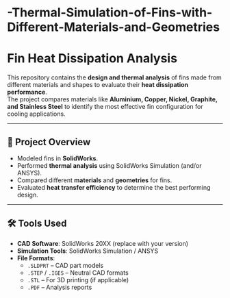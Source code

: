 # -Thermal-Simulation-of-Fins-with-Different-Materials-and-Geometries
# Fin Heat Dissipation Analysis

This repository contains the **design and thermal analysis** of fins made from different materials and shapes to evaluate their **heat dissipation performance**.  
The project compares materials like **Aluminium, Copper, Nickel, Graphite, and Stainless Steel** to identify the most effective fin configuration for cooling applications.

---

## 📌 Project Overview
- Modeled fins in **SolidWorks**.  
- Performed **thermal analysis** using SolidWorks Simulation (and/or ANSYS).  
- Compared different **materials** and **geometries** for fins.  
- Evaluated **heat transfer efficiency** to determine the best performing design.  

---

## 🛠 Tools Used
- **CAD Software**: SolidWorks 20XX (replace with your version)  
- **Simulation Tools**: SolidWorks Simulation / ANSYS  
- **File Formats**:  
  - `.SLDPRT` – CAD part models  
  - `.STEP` / `.IGES` – Neutral CAD formats  
  - `.STL` – For 3D printing (if applicable)  
  - `.PDF` – Analysis reports  


